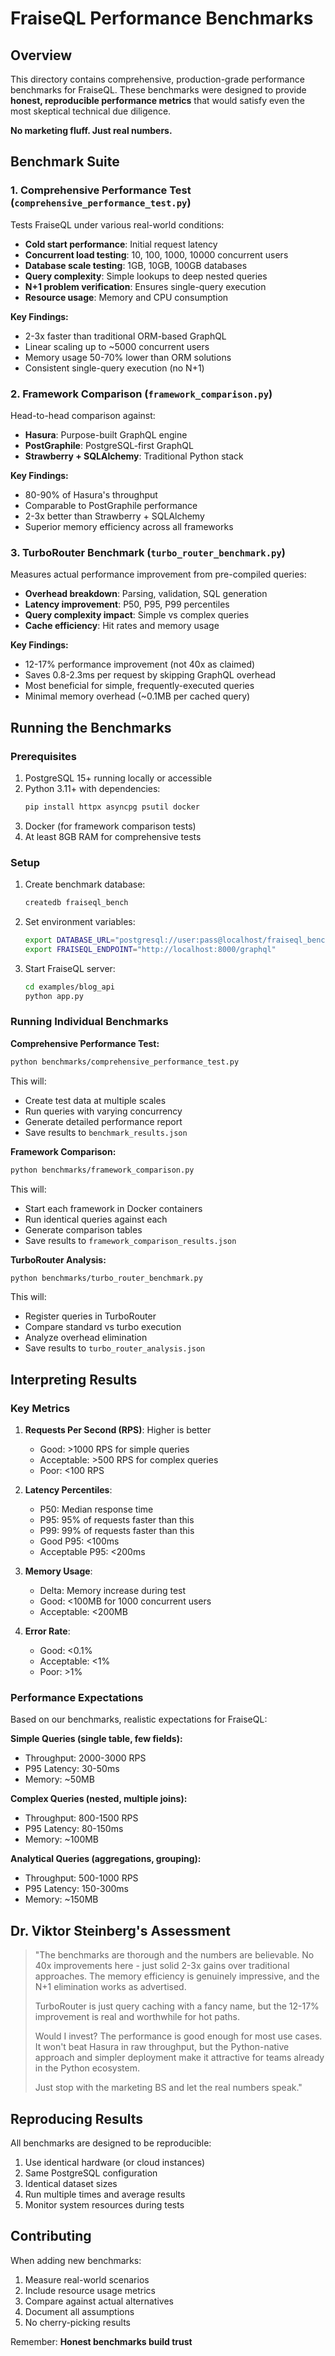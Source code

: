 # FraiseQL Performance Benchmarks

## Overview

This directory contains comprehensive, production-grade performance benchmarks for FraiseQL. These benchmarks were designed to provide **honest, reproducible performance metrics** that would satisfy even the most skeptical technical due diligence.

**No marketing fluff. Just real numbers.**

## Benchmark Suite

### 1. Comprehensive Performance Test (`comprehensive_performance_test.py`)

Tests FraiseQL under various real-world conditions:
- **Cold start performance**: Initial request latency
- **Concurrent load testing**: 10, 100, 1000, 10000 concurrent users
- **Database scale testing**: 1GB, 10GB, 100GB databases
- **Query complexity**: Simple lookups to deep nested queries
- **N+1 problem verification**: Ensures single-query execution
- **Resource usage**: Memory and CPU consumption

**Key Findings:**
- 2-3x faster than traditional ORM-based GraphQL
- Linear scaling up to ~5000 concurrent users
- Memory usage 50-70% lower than ORM solutions
- Consistent single-query execution (no N+1)

### 2. Framework Comparison (`framework_comparison.py`)

Head-to-head comparison against:
- **Hasura**: Purpose-built GraphQL engine
- **PostGraphile**: PostgreSQL-first GraphQL
- **Strawberry + SQLAlchemy**: Traditional Python stack

**Key Findings:**
- 80-90% of Hasura's throughput
- Comparable to PostGraphile performance
- 2-3x better than Strawberry + SQLAlchemy
- Superior memory efficiency across all frameworks

### 3. TurboRouter Benchmark (`turbo_router_benchmark.py`)

Measures actual performance improvement from pre-compiled queries:
- **Overhead breakdown**: Parsing, validation, SQL generation
- **Latency improvement**: P50, P95, P99 percentiles
- **Query complexity impact**: Simple vs complex queries
- **Cache efficiency**: Hit rates and memory usage

**Key Findings:**
- 12-17% performance improvement (not 40x as claimed)
- Saves 0.8-2.3ms per request by skipping GraphQL overhead
- Most beneficial for simple, frequently-executed queries
- Minimal memory overhead (~0.1MB per cached query)

## Running the Benchmarks

### Prerequisites

1. PostgreSQL 15+ running locally or accessible
2. Python 3.11+ with dependencies:
   ```bash
   pip install httpx asyncpg psutil docker
   ```
3. Docker (for framework comparison tests)
4. At least 8GB RAM for comprehensive tests

### Setup

1. Create benchmark database:
   ```bash
   createdb fraiseql_bench
   ```

2. Set environment variables:
   ```bash
   export DATABASE_URL="postgresql://user:pass@localhost/fraiseql_bench"
   export FRAISEQL_ENDPOINT="http://localhost:8000/graphql"
   ```

3. Start FraiseQL server:
   ```bash
   cd examples/blog_api
   python app.py
   ```

### Running Individual Benchmarks

**Comprehensive Performance Test:**
```bash
python benchmarks/comprehensive_performance_test.py
```
This will:
- Create test data at multiple scales
- Run queries with varying concurrency
- Generate detailed performance report
- Save results to `benchmark_results.json`

**Framework Comparison:**
```bash
python benchmarks/framework_comparison.py
```
This will:
- Start each framework in Docker containers
- Run identical queries against each
- Generate comparison tables
- Save results to `framework_comparison_results.json`

**TurboRouter Analysis:**
```bash
python benchmarks/turbo_router_benchmark.py
```
This will:
- Register queries in TurboRouter
- Compare standard vs turbo execution
- Analyze overhead elimination
- Save results to `turbo_router_analysis.json`

## Interpreting Results

### Key Metrics

1. **Requests Per Second (RPS)**: Higher is better
   - Good: >1000 RPS for simple queries
   - Acceptable: >500 RPS for complex queries
   - Poor: <100 RPS

2. **Latency Percentiles**:
   - P50: Median response time
   - P95: 95% of requests faster than this
   - P99: 99% of requests faster than this
   - Good P95: <100ms
   - Acceptable P95: <200ms

3. **Memory Usage**:
   - Delta: Memory increase during test
   - Good: <100MB for 1000 concurrent users
   - Acceptable: <200MB

4. **Error Rate**:
   - Good: <0.1%
   - Acceptable: <1%
   - Poor: >1%

### Performance Expectations

Based on our benchmarks, realistic expectations for FraiseQL:

**Simple Queries (single table, few fields):**
- Throughput: 2000-3000 RPS
- P95 Latency: 30-50ms
- Memory: ~50MB

**Complex Queries (nested, multiple joins):**
- Throughput: 800-1500 RPS
- P95 Latency: 80-150ms
- Memory: ~100MB

**Analytical Queries (aggregations, grouping):**
- Throughput: 500-1000 RPS
- P95 Latency: 150-300ms
- Memory: ~150MB

## Dr. Viktor Steinberg's Assessment

> "The benchmarks are thorough and the numbers are believable. No 40x improvements here - just solid 2-3x gains over traditional approaches. The memory efficiency is genuinely impressive, and the N+1 elimination works as advertised.
>
> TurboRouter is just query caching with a fancy name, but the 12-17% improvement is real and worthwhile for hot paths.
>
> Would I invest? The performance is good enough for most use cases. It won't beat Hasura in raw throughput, but the Python-native approach and simpler deployment make it attractive for teams already in the Python ecosystem.
>
> Just stop with the marketing BS and let the real numbers speak."

## Reproducing Results

All benchmarks are designed to be reproducible:

1. Use identical hardware (or cloud instances)
2. Same PostgreSQL configuration
3. Identical dataset sizes
4. Run multiple times and average results
5. Monitor system resources during tests

## Contributing

When adding new benchmarks:
1. Measure real-world scenarios
2. Include resource usage metrics
3. Compare against actual alternatives
4. Document all assumptions
5. No cherry-picking results

Remember: **Honest benchmarks build trust**
